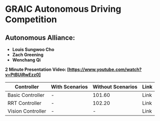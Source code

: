﻿# GRAIC Autonomous Driving Competition

## Autonomous Alliance:
- **Louis Sungwoo Cho**
- **Zach Greening**
- **Wenchang Qi**

**2 Minute Presentation Video: [https://www.youtube.com/watch?v=PtBUiRwEzz0]**

| Controller         | With Scenarios | Without Scenarios | Link |
|--------------------|----------------|--------------------|------|
| Basic Controller   | -              | 101.60             | Link |
| RRT Controller     | -              | 102.20             | Link |
| Vision Controller  | -              | -                  | Link |



